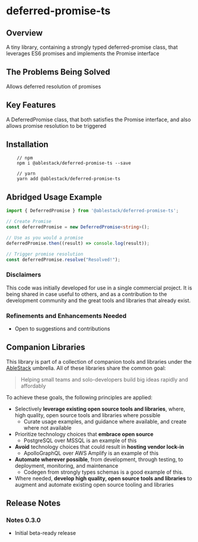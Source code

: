 # deferred-promise-ts

## Overview

A tiny library, containing a strongly typed deferred-promise class, that leverages ES6 promises and implements the Promise<T> interface

## The Problems Being Solved

Allows deferred resolution of promises

## Key Features

A DeferredPromise class, that both satisfies the Promise interface, and also allows promise resolution to be triggered

## Installation

```
    // npm
    npm i @ablestack/deferred-promise-ts --save

    // yarn
    yarn add @ablestack/deferred-promise-ts
```

## Abridged Usage Example

```TypeScript
import { DeferredPromise } from '@ablestack/deferred-promise-ts';

// Create Promise
const deferredPromise = new DeferredPromise<string>();

// Use as you would a promise
deferredPromise.then((result) => console.log(result));

// Trigger promise resolution
const deferredPromise.resolve("Resolved!");

```

### Disclaimers

This code was initially developed for use in a single commercial project. It is being shared in case useful to others, and as a contribution to the development community and the great tools and libraries that already exist.

### Refinements and Enhancements Needed

- Open to suggestions and contributions

## Companion Libraries

This library is part of a collection of companion tools and libraries under the [AbleStack](https://github.com/ablestack) umbrella. All of these libraries share the common goal:

> Helping small teams and solo-developers build big ideas rapidly and affordably

To achieve these goals, the following principles are applied:

- Selectively **leverage existing open source tools and libraries**, where, high quality, open source tools and libraries where possible
  - Curate usage examples, and guidance where available, and create where not available
- Prioritize technology choices that **embrace open source**
  - PostgreSQL over MSSQL is an example of this
- **Avoid** technology choices that could result in **hosting vendor lock-in**
  - ApolloGraphQL over AWS Amplify is an example of this
- **Automate wherever possible**, from development, through testing, to deployment, monitoring, and maintenance
  - Codegen from strongly types schemas is a good example of this.
- Where needed, **develop high quality, open source tools and libraries** to augment and automate existing open source tooling and libraries

## Release Notes

### Notes 0.3.0

- Initial beta-ready release
